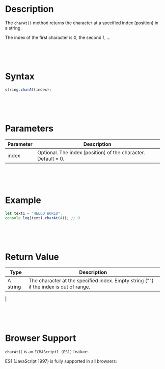 # Description

The `charAt()` method returns the character at a specified index (position) in a string.

The index of the first character is 0, the second 1, ...

&nbsp;

&nbsp;

# Syntax

```js
string.charAt(index);
```

&nbsp;

&nbsp;

# Parameters

| Parameter | Description                                                   |
| --------- | ------------------------------------------------------------- |
| index     | Optional. The index (position) of the character. Default = 0. |

&nbsp;

&nbsp;

# Example

```js
let text1 = "HELLO WORLD";
console.log(text1.charAt(4)); // O
```

&nbsp;

&nbsp;

# Return Value

| Type     | Description                                                                           |
| -------- | ------------------------------------------------------------------------------------- |
| A string | The character at the specified index. Empty string ("") if the index is out of range. |

|

&nbsp;

&nbsp;

# Browser Support

`charAt()` is an `ECMAScript1 (ES1)` feature.

ES1 (JavaScript 1997) is fully supported in all browsers:
